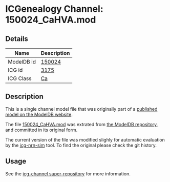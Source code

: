 # ICGenealogy Channel: 150024\_CaHVA.mod

## Details

Name | Description
---- | -----------
ModelDB id | [150024](http://senselab.med.yale.edu/ModelDB/ShowModel.cshtml?model=150024)
ICG id | [3175](http://icg.neurotheory.ox.ac.uk/channels/3/3175)
ICG Class | [Ca](http://icg.neurotheory.ox.ac.uk/channels/3)

## Description

This is a single channel model file that was originally part of a [published model on the ModelDB website](http://senselab.med.yale.edu/mModelDB/ShowModel.cshtml?model=150024).


The file [150024\_CaHVA.mod](150024_CaHVA.mod) was extrated from [the ModelDB repository](http://senselab.med.yale.edu/ModelDB/ShowModel.cshtml?model=150024), and committed in its original form.

The current version of the file was modified slighly for automatic evaluation by the [icg-nrn-sim](https://github.com/icgenealogy/icg-nrn-sim) tool. To find the original please check the git history.


## Usage

See the [icg-channel super-repository](https://github.com/icgenealogy/icg-channels) for more information.